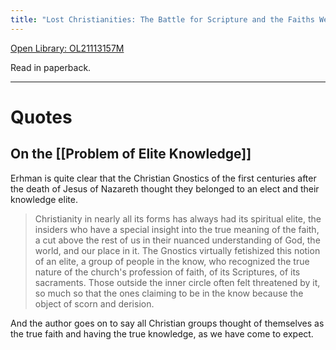 ```yaml
---
title: "Lost Christianities: The Battle for Scripture and the Faiths We Never Knew by Bart D. Ehrman"
---
```

[Open Library: OL21113157M](https://openlibrary.org/works/OL18311W/Lost_Christianities?edition=key%3A/books/OL21113157M)

Read in paperback.

---

# Quotes

## On the [[Problem of Elite Knowledge]]

Erhman is quite clear that the Christian Gnostics of the first centuries after the death of Jesus of Nazareth thought they belonged to an elect and their knowledge elite.

> Christianity in nearly all its forms has always had its spiritual elite, the insiders who have a special insight into the true meaning of the faith, a cut above the rest of us in their nuanced understanding of God, the world, and our place in it. The Gnostics virtually fetishized this notion of an elite, a group of people in the know, who recognized the true nature of the church's profession of faith, of its Scriptures, of its sacraments. Those outside the inner circle often felt threatened by it, so much so that the ones claiming to be in the know because the object of scorn and derision.

And the author goes on to say all Christian groups thought of themselves as the true faith and having the true knowledge, as we have come to expect.